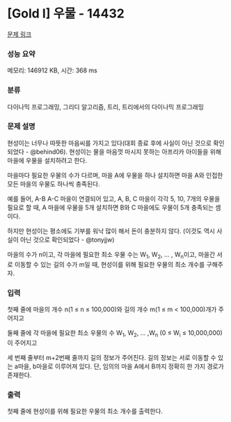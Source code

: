 # [Gold I] 우물 - 14432 

[문제 링크](https://www.acmicpc.net/problem/14432) 

### 성능 요약

메모리: 146912 KB, 시간: 368 ms

### 분류

다이나믹 프로그래밍, 그리디 알고리즘, 트리, 트리에서의 다이나믹 프로그래밍

### 문제 설명

<p>현성이는 너무나 따뜻한 마음씨를 가지고 있다(대회 종료 후에 사실이 아닌 것으로 확인되었다 - @behind06). 현성이는 물을 마음껏 마시지 못하는 아프리카 아이들을 위해 마을에 우물을 설치하려고 한다.</p>

<p>마을마다 필요한 우물의 수가 다르며, 마을 A에 우물을 하나 설치하면 마을 A와 인접한 모든 마을의 우물도 하나씩 충족된다.</p>

<p>예를 들어, A-B A-C 마을이 연결되어 있고, A, B, C 마을이 각각 5, 10, 7개의 우물을 필요로 할 때, A 마을에 우물을 5개 설치하면 B와 C 마을에도 우물이 5개 충족되는 셈이다.</p>

<p>하지만 현성이는 평소에도 기부를 워낙 많이 해서 돈이 충분하지 않다. (이것도 역시 사실이 아닌 것으로 확인되었다 - @tonyjjw)</p>

<p>마을의 수가 n이고, 각 마을에 필요한 최소 우물 수는 W<sub>1</sub>, W<sub>2</sub>, ... , W<sub>n</sub>이고, 마을간 서로 이동할 수 있는 길의 수가 m일 때, 현성이를 위해 필요한 우물의 최소 개수를 구해주자.</p>

### 입력 

 <p>첫째 줄에 마을의 개수 n(1 ≤ n ≤ 100,000)와 길의 개수 m(1 ≤ m < 100,000)개가 주어지고</p>

<p>둘째 줄에 각 마을에 필요한 최소 우물의 수 W<sub>1</sub>, W<sub>2</sub>, ... ,W<sub>n</sub> (0 ≤ W<sub>i</sub> ≤ 10,000,000)이 주어지고</p>

<p>세 번째 줄부터 m+2번째 줄까지 길의 정보가 주어진다. 길의 정보는 서로 이동할 수 있는 a마을, b마을로 이루어져 있다. 단, 임의의 마을 A에서 B까지 정확히 한 가지 경로가 존재한다.</p>

### 출력 

 <p>첫째 줄에 현성이를 위해 필요한 우물의 최소 개수를 출력한다.</p>

